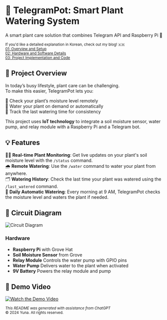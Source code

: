 # 🌱 TelegramPot: Smart Plant Watering System
A smart plant care solution that combines Telegram API and Raspberry Pi 🌿  

<sub>If you'd like a detailed explanation in Korean, check out my blog! 🇰🇷</sub>  
<sub>[01: Overview and Setup](https://icecreamzoa.com/2024/47/)</sub>  
<sub>[02: Hardware and Software Details](https://icecreamzoa.com/2024/65/)</sub>  
<sub>[03: Project Implementation and Code](https://icecreamzoa.com/2024/82/)</sub>  
  
## 🌟 Project Overview
In today’s busy lifestyle, plant care can be challenging.  
To make this easier, TelegramPot lets you:  
  
💬  Check your plant’s moisture level remotely  
🌊  Water your plant on demand or automatically  
📅  Track the last watering time for consistency  

This project uses **IoT technology** to integrate a soil moisture sensor, water pump, and relay module with a Raspberry Pi and a Telegram bot.

## 💡 Features
🧑‍💻 **Real-time Plant Monitoring**: Get live updates on your plant's soil moisture level with the `/status` command.  
🌧️ **Remote Watering**: Use the `/water` command to water your plant from anywhere.  
🗂️ **Watering History**: Check the last time your plant was watered using the `/last_watered` command.  
🤖 **Daily Automatic Watering**: Every morning at 9 AM, TelegramPot checks the moisture level and waters the plant if needed.  

## 📸 Circuit Diagram
![Circuit Diagram](https://icecreamzoa.com/wp-content/uploads/2024/07/image.png)  
<h3>Hardware</h3>

- **Raspberry Pi** with Grove Hat  
- **Soil Moisture Sensor** from Grove  
- **Relay Module** Controls the water pump with GPIO pins  
- **Water Pump** Delivers water to the plant when activated  
- **9V Battery** Powers the relay module and pump  

## 🎥 Demo Video
[![Watch the Demo Video](https://img.youtube.com/vi/aDYlXivdQ04/0.jpg)](https://youtu.be/aDYlXivdQ04)  

<sub><i>This README was generated with assistance from ChatGPT</i></sub>  
<sub>© 2024 Yuna. All rights reserved.</sub>
<br><br>
